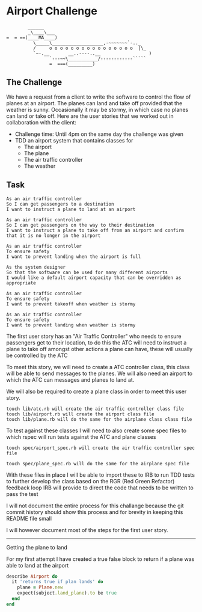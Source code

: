 Airport Challenge
=================

```
        ______
        _\____\___
=  = ==(____MA____)
          \_____\___________________,-~~~~~~~`-.._
          /     o o o o o o o o o o o o o o o o  |\_
          `~-.__       __..----..__                  )
                `---~~\___________/------------`````
                =  ===(_________)

```

The Challenge
---------
We have a request from a client to write the software to control the flow of planes at an airport. The planes can land and take off provided that the weather is sunny. Occasionally it may be stormy, in which case no planes can land or take off.  Here are the user stories that we worked out in collaboration with the client:

* Challenge time: Until 4pm on the same day the challenge was given
* TDD an airport system that contains classes for
    * The airport
    * The plane
    * The air traffic controller
    * The weather


Task
-----


```
As an air traffic controller 
So I can get passengers to a destination 
I want to instruct a plane to land at an airport

As an air traffic controller 
So I can get passengers on the way to their destination 
I want to instruct a plane to take off from an airport and confirm that it is no longer in the airport

As an air traffic controller 
To ensure safety 
I want to prevent landing when the airport is full 

As the system designer
So that the software can be used for many different airports
I would like a default airport capacity that can be overridden as appropriate

As an air traffic controller 
To ensure safety 
I want to prevent takeoff when weather is stormy 

As an air traffic controller 
To ensure safety 
I want to prevent landing when weather is stormy 
```

The first user story has an "Air Traffic Controller" who needs to ensure passengers get to their location, to do this the ATC will need to instruct a plane to take off amongst other actions a plane can have, these will usually be controlled by the ATC

To meet this story, we will need to create a ATC controller class, this class will be able to send messages to the planes.
We will also need an airport to which the ATC can messages and planes to land at.

We will also be required to create a plane class in order to meet this user story.

```
touch lib/atc.rb will create the air traffic controller class file
touch lib/airport.rb will create the airport class file
touch lib/plane.rb will do the same for the airplane class class file
```

To test against these classes I will need to also create some spec files to which rspec will run tests against the ATC and plane classes

```
touch spec/airport_spec.rb will create the air traffic controller spec file

touch spec/plane_spec.rb will do the same for the airplane spec file
```

With these files in place I will be able to import these to IRB to run TDD tests to further develop the class based on the RGR (Red Green Refactor) feedback loop IRB will provide to direct the code that needs to be written to pass the test

I will not document the entire process for this challange because the git commit history should show this process and for brevity in keeping this README file small

I will however document most of the steps for the first user story.

-----
Getting the plane to land

For my first attempt I have created a true false block to return if a plane was able to land at the airport

```ruby
describe Airport do
  it 'returns true if plan lands' do
    plane = Plane.new
    expect(subject.land_plane).to be true
  end
end
```